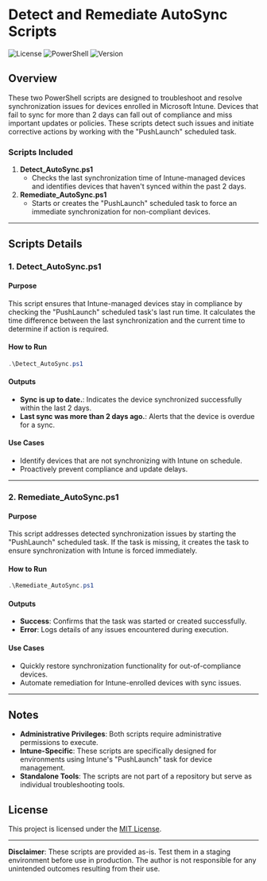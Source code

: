 # Detect and Remediate AutoSync Scripts

![License](https://img.shields.io/badge/license-MIT-blue.svg)
![PowerShell](https://img.shields.io/badge/powershell-5.1%2B-blue.svg)
![Version](https://img.shields.io/badge/version-1.0.1-green.svg)

## Overview
These two PowerShell scripts are designed to troubleshoot and resolve synchronization issues for devices enrolled in Microsoft Intune. Devices that fail to sync for more than 2 days can fall out of compliance and miss important updates or policies. These scripts detect such issues and initiate corrective actions by working with the "PushLaunch" scheduled task.

### Scripts Included
1. **Detect_AutoSync.ps1**
   - Checks the last synchronization time of Intune-managed devices and identifies devices that haven't synced within the past 2 days.
2. **Remediate_AutoSync.ps1**
   - Starts or creates the "PushLaunch" scheduled task to force an immediate synchronization for non-compliant devices.

---

## Scripts Details

### 1. Detect_AutoSync.ps1

#### Purpose
This script ensures that Intune-managed devices stay in compliance by checking the "PushLaunch" scheduled task's last run time. It calculates the time difference between the last synchronization and the current time to determine if action is required.

#### How to Run
```powershell
.\Detect_AutoSync.ps1
```

#### Outputs
- **Sync is up to date.**: Indicates the device synchronized successfully within the last 2 days.
- **Last sync was more than 2 days ago.**: Alerts that the device is overdue for a sync.

#### Use Cases
- Identify devices that are not synchronizing with Intune on schedule.
- Proactively prevent compliance and update delays.

---

### 2. Remediate_AutoSync.ps1

#### Purpose
This script addresses detected synchronization issues by starting the "PushLaunch" scheduled task. If the task is missing, it creates the task to ensure synchronization with Intune is forced immediately.

#### How to Run
```powershell
.\Remediate_AutoSync.ps1
```

#### Outputs
- **Success**: Confirms that the task was started or created successfully.
- **Error**: Logs details of any issues encountered during execution.

#### Use Cases
- Quickly restore synchronization functionality for out-of-compliance devices.
- Automate remediation for Intune-enrolled devices with sync issues.

---

## Notes
- **Administrative Privileges**: Both scripts require administrative permissions to execute.
- **Intune-Specific**: These scripts are specifically designed for environments using Intune's "PushLaunch" task for device management.
- **Standalone Tools**: The scripts are not part of a repository but serve as individual troubleshooting tools.

## License

This project is licensed under the [MIT License](https://opensource.org/licenses/MIT).

---

**Disclaimer**: These scripts are provided as-is. Test them in a staging environment before use in production. The author is not responsible for any unintended outcomes resulting from their use.

